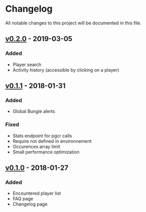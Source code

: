 # Changelog
All notable changes to this project will be documented in this file.

## [v0.2.0] - 2019-03-05
### Added
- Player search
- Activity history (accessible by clicking on a player)

## [v0.1.1] - 2018-01-31
### Added
- Global Bungie alerts

### Fixed
- Stats endpoint for pgcr calls
- Require not defined in environnement
- Occurences array limit
- Small performance optimization

## [v0.1.0] - 2018-01-27
### Added
- Encountered player list
- FAQ page
- Changelog page

[v0.2.0]: https://github.com/julesrx/gloryreport/releases/tag/v0.2.0
[v0.1.1]: https://github.com/julesrx/gloryreport/releases/tag/v0.1.1
[v0.1.0]: https://github.com/julesrx/gloryreport/releases/tag/v0.1.0
